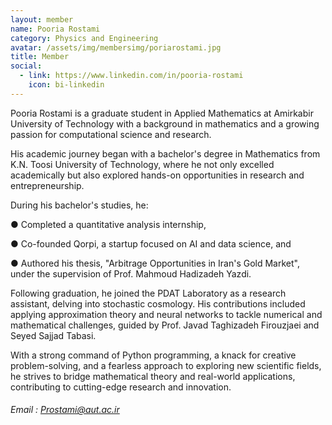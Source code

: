 ```yaml
---
layout: member
name: Pooria Rostami
category: Physics and Engineering
avatar: /assets/img/membersimg/poriarostami.jpg
title: Member
social:
  - link: https://www.linkedin.com/in/pooria-rostami
    icon: bi-linkedin
---
```


Pooria Rostami is a graduate student in Applied Mathematics at Amirkabir University of Technology with a background in mathematics and a growing passion for computational science and research.

His academic journey began with a bachelor's degree in Mathematics from K.N. Toosi University of Technology, where he not only excelled academically but also explored hands-on opportunities in research and entrepreneurship.

During his bachelor's studies, he:

● Completed a quantitative analysis internship,

● Co-founded Qorpi, a startup focused on AI and data science, and

● Authored his thesis, "Arbitrage Opportunities in Iran's Gold Market", under the supervision of Prof. Mahmoud Hadizadeh Yazdi.

Following graduation, he joined the PDAT Laboratory as a research assistant, delving into stochastic cosmology. His contributions included applying approximation theory and neural networks to tackle numerical and mathematical challenges, guided by Prof. Javad Taghizadeh Firouzjaei and Seyed Sajjad Tabasi.

With a strong command of Python programming, a knack for creative problem-solving, and a fearless approach to exploring new scientific fields, he strives to bridge mathematical theory and real-world applications, contributing to cutting-edge research and innovation.

###### Email : Prostami@aut.ac.ir
